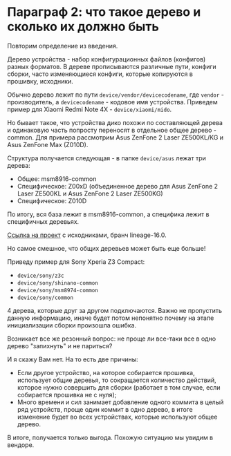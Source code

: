 # Параграф 2: что такое дерево и сколько их должно быть

Повторим определение из введения.

Дерево устройства - набор конфигурационных файлов (конфигов) разных форматов. В дереве прописываются различные пути, конфиги сборки, часто изменяющиеся конфиги, которые копируются в прошивку, исходники.

Обычно дерево лежит по пути `device/vendor/devicecodename`, где `vendor` - производитель, а `devicecodename` - кодовое имя устройства. Приведем пример для Xiaomi Redmi Note 4X - `device/xiaomi/mido`.

Но бывает такое, что устройства дико похожи по составляющей дерева и одинаковую часть попросту переносят в отдельное общее дерево - common. Для примера рассмотрим Asus ZenFone 2 Laser ZE500KL/KG и Asus ZenFone Max (Z010D).

Структура получается следующая - в папке `device/asus` лежат три дерева:

- Общее: msm8916-common
- Специфическое: Z00xD (объединенное дерево для Asus ZenFone 2 Laser ZE500KL и Asus ZenFone 2 Laser ZE500KG)
- Специфическое: Z010D

По итогу, вся база лежит в msm8916-common, а специфика лежит в специфичных деревьях.

[Ссылка на проект](https://github.com/Asus-MSM8916) с исходниками, бранч lineage-16.0.

Но самое смешное, что общих деревьев может быть еще больше!

Приведу пример для Sony Xperia Z3 Compact:

- `device/sony/z3c`
- `device/sony/shinano-common`
- `device/sony/msm8974-common`
- `device/sony/common`

4 дерева, которые друг за другом подключаются. Важно не пропустить данную информацию, иначе будет потом непонятно почему на этапе инициализации сборки произошла ошибка.

Возникает все же резонный вопрос: не проще ли все-таки все в одно дерево "запихнуть" и не париться?

И я скажу Вам нет. На то есть две причины:

- Если другое устройство, на которое собирается прошивка, использует общие деревья, то сокращается количество действий, которое нужно совершить для сборки (работает в том случае, если собирается прошивка не с нуля);
- Много времени и сил занимает добавление одного коммита в целый ряд устройств, проще один коммит в одно дерево, в итоге изменение будет во всех устройствах, которые используют общее дерево.

В итоге, получается только выгода. Похожую ситуацию мы увидим в вендоре.